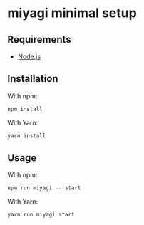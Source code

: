 # miyagi minimal setup

## Requirements

* [Node.js](https://nodejs.org/)

## Installation

With npm:

```sh
npm install
```

With Yarn:

```sh
yarn install
```

## Usage

With npm:

```sh
npm run miyagi -- start
```

With Yarn:

```sh
yarn run miyagi start
```
